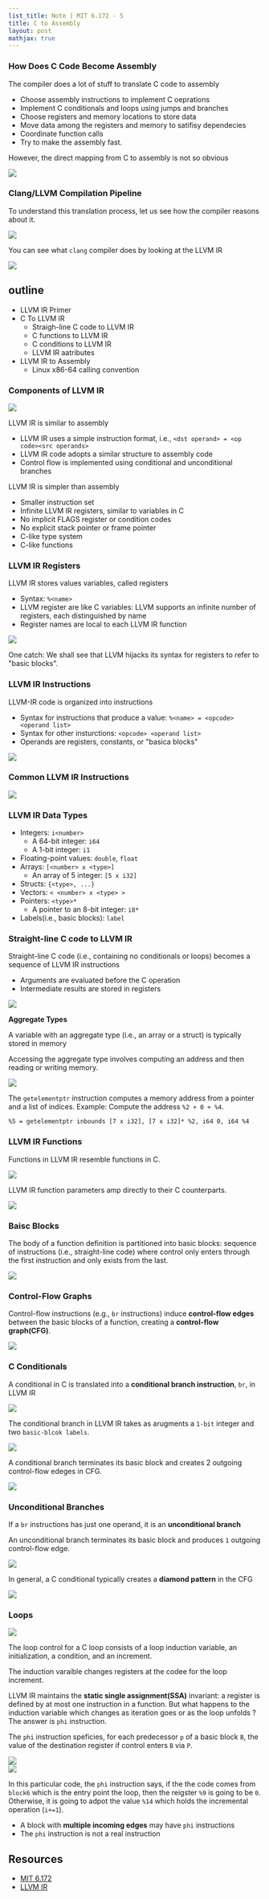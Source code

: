 ```yaml
---
list_title: Note | MIT 6.172 - 5
title: C to Assembly
layout: post
mathjax: true
---
```


### How Does C Code Become Assembly

The compiler does a lot of stuff to translate C code to assembly

- Choose assembly instructions to implement C oeprations
- Implement C conditionals and loops using jumps and branches
- Choose registers and memory locations to store data
- Move data among the registers and memory to satifisy dependecies
- Coordinate function calls
- Try to make the assembly fast.

However, the direct mapping from C to assembly is not so obvious

<img class="md-img-center" src="{{site.baseurl}}/assets/images/2021/07/perf-5-1.png">

### Clang/LLVM Compilation Pipeline

To understand this translation process, let us see how the compiler reasons about it.

<img class="md-img-center" src="{{site.baseurl}}/assets/images/2021/07/perf-5-2.png">

You can see what `clang` compiler does by looking at the LLVM IR

<img class="md-img-center" src="{{site.baseurl}}/assets/images/2021/07/perf-5-3.png">

## outline

- LLVM IR Primer
- C To LLVM IR
    - Straigh-line C code to LLVM IR
    - C functions to LLVM IR
    - C conditions to LLVM IR
    - LLVM IR aatributes
- LLVM IR to Assembly
    - Linux x86-64 calling convention

### Components of LLVM IR

<img class="md-img-center" src="{{site.baseurl}}/assets/images/2021/07/perf-5-4.png">

LLVM IR is similar to assembly
- LLVM IR uses a simple instruction format, i.e., `<dst operand> = <op code><src operands>`
- LLVM IR code adopts a similar structure to assembly code
- Control flow is implemented using conditional and unconditional branches

LLVM IR is simpler than assembly
- Smaller instruction set
- Infinite LLVM IR registers, similar to variables in C
- No implicit FLAGS register or condition codes
- No explicit stack pointer or frame pointer
- C-like type system
- C-like functions

### LLVM IR Registers

LLVM IR stores values variables, called registers
- Syntax: `%<name>`
- LLVM register are like C variables: LLVM supports an infinite number of registers, each distinguished by name
- Register names are local to each LLVM IR function

<img class="md-img-center" src="{{site.baseurl}}/assets/images/2021/07/perf-5-5.png">

One catch: We shall see that LLVM hijacks its syntax for registers to refer to "basic blocks".

### LLVM IR Instructions

LLVM-IR code is organized into instructions
- Syntax for instructions that produce a value: `%<name> = <opcode> <operand list>`
- Syntax for other insturctions: `<opcode> <operand list>`
- Operands are registers, constants, or "basica blocks"

<img class="md-img-center" src="{{site.baseurl}}/assets/images/2021/07/perf-5-6.png">

### Common LLVM IR Instructions

<img class="md-img-center" src="{{site.baseurl}}/assets/images/2021/07/perf-5-7.png">

### LLVM IR Data Types

- Integers: `i<number>`
    - A 64-bit integer: `i64`
    - A 1-bit integer: `i1`
- Floating-point values: `double`, `float`
- Arrays: `[<number> x <type>]`
    - An array of 5 integer: `[5 x i32]`
- Structs: `{<type>, ...}`
- Vectors: `< <number> x <type> >`
- Pointers: `<type>*`
    - A pointer to an 8-bit integer: `i8*`
- Labels(i.e., basic blocks): `label`

### Straight-line C code to LLVM IR

Straight-line C code (i.e., containing no conditionals or loops) becomes a sequence of LLVM IR instructions
- Arguments are evaluated before the C operation
- Intermediate results are stored in registers

<img class="md-img-center" src="{{site.baseurl}}/assets/images/2021/07/perf-5-8.png">

**Aggregate Types**

A variable with an aggregate type (i.e., an array or a struct) is typically stored in memory

Accessing the aggregate type involves computing an address and then reading or writing memory.

<img class="md-img-center" src="{{site.baseurl}}/assets/images/2021/07/perf-5-9.png">

The `getelementptr` instruction computes a memory address from a pointer and a list of indices. Example: Compute the address `%2 + 0 + %4`. 

```shell
%5 = getelementptr inbounds [7 x i32], [7 x i32]* %2, i64 0, i64 %4
```

### LLVM IR Functions

Functions in LLVM IR resemble functions in C.

<img class="md-img-center" src="{{site.baseurl}}/assets/images/2021/07/perf-5-10.png">

LLVM IR function parameters amp directly to their C counterparts.

<img class="md-img-center" src="{{site.baseurl}}/assets/images/2021/07/perf-5-11.png">

### Baisc Blocks

The body of a function definition is partitioned into basic blocks: sequence of instructions (i.e., straight-line code) where control only enters through the first instruction and only exists from the last.

<img class="md-img-center" src="{{site.baseurl}}/assets/images/2021/07/perf-5-12.png">

### Control-Flow Graphs

Control-flow instructions (e.g., `br` instructions) induce **control-flow edges** between the basic blocks of a function, creating a **control-flow graph(CFG)**. 

<img class="md-img-center" src="{{site.baseurl}}/assets/images/2021/07/perf-5-13.png">

### C Conditionals

A conditional in C is translated into a **conditional branch instruction**, `br`, in LLVM IR

<img class="md-img-center" src="{{site.baseurl}}/assets/images/2021/07/perf-5-14.png">

The conditional branch in LLVM IR takes as arugments a `1-bit` integer and two `basic-blcok labels`.

<img class="md-img-center" src="{{site.baseurl}}/assets/images/2021/07/perf-5-15.png">

A conditional branch terminates its basic block and creates 2 outgoing control-flow edeges in CFG.

<img class="md-img-center" src="{{site.baseurl}}/assets/images/2021/07/perf-5-16.png">

### Unconditional Branches

If a `br` instructions has just one operand, it is an **unconditional branch**

An unconditional branch terminates its basic block and produces `1` outgoing control-flow edge.

<img class="md-img-center" src="{{site.baseurl}}/assets/images/2021/07/perf-5-17.png">

In general, a C conditional typically creates a **diamond pattern** in the CFG

<img class="md-img-center" src="{{site.baseurl}}/assets/images/2021/07/perf-5-18.png">

### Loops

<img class="md-img-center" src="{{site.baseurl}}/assets/images/2021/07/perf-5-19.png">

The loop control for a C loop consists of a loop induction variable, an initialization, a condition, and an increment.

The induction varaible changes registers at the codee for the loop increment.

LLVM IR maintains the **static single assignment(SSA)** invariant: a register is defined by at most one instruction in a function. But what happens to the induction variable which changes as iteration goes or as the loop unfolds ? The answer is `phi` instruction.

The `phi` instruction speficies, for each predecessor `p` of a basic block `B`, the value of the destination register if control enters `B` via `P`.

<div class="md-flex-h md-flex-no-wrap">
<div><img class="md-img-center" src="{{site.baseurl}}/assets/images/2021/07/perf-5-20.png"></div>
<div class="md-margin-left-12"><img class="md-img-center" src="{{site.baseurl}}/assets/images/2021/07/perf-5-21.png"></div>
</div>

In this particular code, the `phi` instruction says, if the the code comes from `block6` which is the entry point the loop, then the reigster `%9` is going to be `0`. Otherwise, it is going to adpot the value `%14` which holds the incremental operation (`i+=1`).

- A block with **multiple incoming edges** may have `phi` instructions
- The `phi` instruction is not a real instruction




## Resources

- [MIT 6.172](https://www.youtube.com/watch?v=wt7a5BOztuM&list=PLUl4u3cNGP63VIBQVWguXxZZi0566y7Wf&index=5)
- [LLVM IR](https://xta0.me/2015/10/08/Linkers-and-Loaders-LLVM-IR-1.html)
